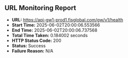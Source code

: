 ## URL Monitoring Report

- **URL:** https://api-gw1-prod1.fisglobal.com/gw/v1/health
- **Start Time:** 2025-06-02T20:00:06.553566
- **End Time:** 2025-06-02T20:00:06.737568
- **Total Time Taken:** 0.184002 seconds
- **HTTP Status Code:** 200
- **Status:** Success
- **Failure Reason:** N/A
